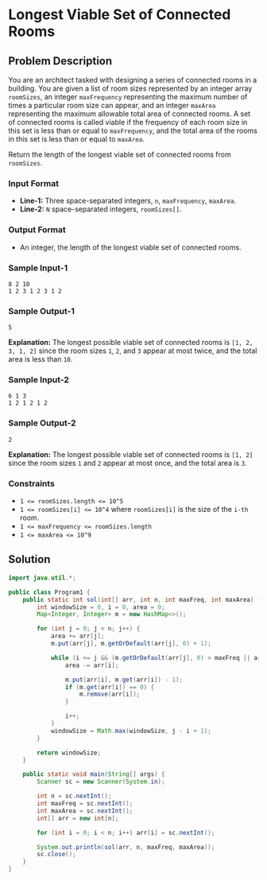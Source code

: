 # Longest Viable Set of Connected Rooms

## Problem Description

You are an architect tasked with designing a series of connected rooms in a building. You are given a list of room sizes represented by an integer array `roomSizes`, an integer `maxFrequency` representing the maximum number of times a particular room size can appear, and an integer `maxArea` representing the maximum allowable total area of connected rooms. A set of connected rooms is called viable if the frequency of each room size in this set is less than or equal to `maxFrequency`, and the total area of the rooms in this set is less than or equal to `maxArea`.

Return the length of the longest viable set of connected rooms from `roomSizes`.

### Input Format
- **Line-1:** Three space-separated integers, `n`, `maxFrequency`, `maxArea`.
- **Line-2:** `N` space-separated integers, `roomSizes[]`.

### Output Format
- An integer, the length of the longest viable set of connected rooms.

### Sample Input-1
```
8 2 10
1 2 3 1 2 3 1 2
```

### Sample Output-1
```
5
```

**Explanation:**
The longest possible viable set of connected rooms is `[1, 2, 3, 1, 2]` since the room sizes `1`, `2`, and `3` appear at most twice, and the total area is less than `10`.

### Sample Input-2
```
6 1 3
1 2 1 2 1 2
```

### Sample Output-2
```
2
```

**Explanation:**
The longest possible viable set of connected rooms is `[1, 2]` since the room sizes `1` and `2` appear at most once, and the total area is `3`.

### Constraints
- `1 <= roomSizes.length <= 10^5`
- `1 <= roomSizes[i] <= 10^4` where `roomSizes[i]` is the size of the `i-th` room.
- `1 <= maxFrequency <= roomSizes.length`
- `1 <= maxArea <= 10^9`

## Solution

```java
import java.util.*;

public class Program1 {
    public static int sol(int[] arr, int n, int maxFreq, int maxArea) {
        int windowSize = 0, i = 0, area = 0;
        Map<Integer, Integer> m = new HashMap<>();

        for (int j = 0; j < n; j++) {
            area += arr[j];
            m.put(arr[j], m.getOrDefault(arr[j], 0) + 1);

            while (i <= j && (m.getOrDefault(arr[j], 0) > maxFreq || area > maxArea)) {
                area -= arr[i];

                m.put(arr[i], m.get(arr[i]) - 1);
                if (m.get(arr[i]) == 0) {
                    m.remove(arr[i]);
                }

                i++;
            }
            windowSize = Math.max(windowSize, j - i + 1);
        }

        return windowSize;
    }

    public static void main(String[] args) {
        Scanner sc = new Scanner(System.in);

        int n = sc.nextInt();
        int maxFreq = sc.nextInt();
        int maxArea = sc.nextInt();
        int[] arr = new int[n];

        for (int i = 0; i < n; i++) arr[i] = sc.nextInt();

        System.out.println(sol(arr, n, maxFreq, maxArea));
        sc.close();
    }
}
```